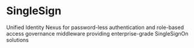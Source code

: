 # SingleSign
Unified Identity Nexus for password-less authentication and role-based access governance middleware providing enterprise-grade SingleSignOn solutions
